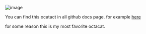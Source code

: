 ![image](https://user-images.githubusercontent.com/28389350/88456304-743e7580-ce74-11ea-8005-0e387f45536c.png)

You can find this ocatact in all github docs page. for example [here](https://docs.github.com/en/graphql/guides)

for some reason this is my most favorite octacat.
